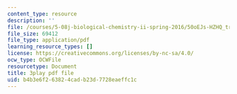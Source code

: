 ```yaml
---
content_type: resource
description: ''
file: /courses/5-08j-biological-chemistry-ii-spring-2016/50oEJs-HZHQ_transcript.pdf
file_size: 69412
file_type: application/pdf
learning_resource_types: []
license: https://creativecommons.org/licenses/by-nc-sa/4.0/
ocw_type: OCWFile
resourcetype: Document
title: 3play pdf file
uid: b4b3e6f2-6382-4cad-b23d-7728eaeffc1c
---
```

